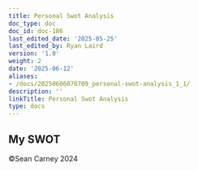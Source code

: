 ```yaml
---
title: Personal Swot Analysis
doc_type: doc
doc_id: doc-186
last_edited_date: '2025-05-25'
last_edited_by: Ryan Laird
version: '1.0'
weight: 2
date: '2025-06-12'
aliases:
- /docs/20250606070709_personal-swot-analysis_1_1/
description: ''
linkTitle: Personal Swot Analysis
type: docs
---
```


<!-- Unsupported block type: unsupported -->

<!-- Unsupported block type: column_list -->

## My SWOT

<!-- Unsupported block type: child_database -->

<!-- Unsupported block type: toggle -->

<!-- Unsupported block type: toggle -->

<!-- Unsupported block type: divider -->

<!-- Unsupported block type: callout -->

©Sean Carney 2024
